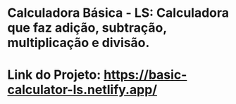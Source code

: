 # Calculadora Básica - LS: Calculadora que faz adição, subtração, multiplicação e divisão.

# Link do Projeto: https://basic-calculator-ls.netlify.app/
